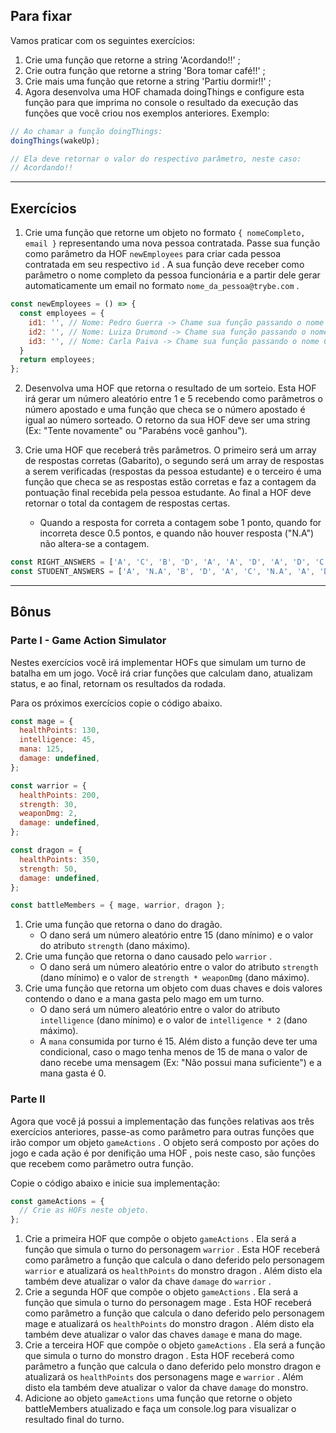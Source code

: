 ## Para fixar
Vamos praticar com os seguintes exercícios:
1. Crie uma função que retorne a string 'Acordando!!' ;
2. Crie outra função que retorne a string 'Bora tomar café!!' ;
3. Crie mais uma função que retorne a string 'Partiu dormir!!' ;
4. Agora desenvolva uma HOF chamada doingThings e configure esta função para que imprima no console o resultado da execução das funções que você criou nos exemplos anteriores. Exemplo:
```js
// Ao chamar a função doingThings:
doingThings(wakeUp);

// Ela deve retornar o valor do respectivo parâmetro, neste caso:
// Acordando!!
```

<hr>

## Exercícios
1. Crie uma função que retorne um objeto no formato `{ nomeCompleto, email }` representando uma nova pessoa contratada. Passe sua função como parâmetro da HOF `newEmployees` para criar cada pessoa contratada em seu respectivo `id` . A sua função deve receber como parâmetro o nome completo da pessoa funcionária e a partir dele gerar automaticamente um email no formato `nome_da_pessoa@trybe.com` .
```js
const newEmployees = () => {
  const employees = {
    id1: '', // Nome: Pedro Guerra -> Chame sua função passando o nome Pedro Guerra como parâmetro, substituindo as aspas
    id2: '', // Nome: Luiza Drumond -> Chame sua função passando o nome Luiza Drumond como parâmetro, substituindo as aspas
    id3: '', // Nome: Carla Paiva -> Chame sua função passando o nome Carla Paiva como parâmetro, substituindo as aspas
  }
  return employees;
};
```

2. Desenvolva uma HOF que retorna o resultado de um sorteio. Esta HOF irá gerar um número aleatório entre 1 e 5 recebendo como parâmetros o número apostado e uma função que checa se o número apostado é igual ao número sorteado. O retorno da sua HOF deve ser uma string (Ex: "Tente novamente" ou "Parabéns você ganhou").

3. Crie uma HOF que receberá três parâmetros. O primeiro será um array de respostas corretas (Gabarito), o segundo será um array de respostas a serem verificadas (respostas da pessoa estudante) e o terceiro é uma função que checa se as respostas estão corretas e faz a contagem da pontuação final recebida pela pessoa estudante. Ao final a HOF deve retornar o total da contagem de respostas certas.
    - Quando a resposta for correta a contagem sobe 1 ponto, quando for incorreta desce 0.5 pontos, e quando não houver resposta ("N.A") não altera-se a contagem.
```js
const RIGHT_ANSWERS = ['A', 'C', 'B', 'D', 'A', 'A', 'D', 'A', 'D', 'C'];
const STUDENT_ANSWERS = ['A', 'N.A', 'B', 'D', 'A', 'C', 'N.A', 'A', 'D', 'B'];
```
<hr>

## Bônus
### Parte I - Game Action Simulator
Nestes exercícios você irá implementar HOFs que simulam um turno de batalha em um jogo. Você irá criar funções que calculam dano, atualizam status, e ao final, retornam os resultados da rodada.

Para os próximos exercícios copie o código abaixo.
```js
const mage = {
  healthPoints: 130,
  intelligence: 45,
  mana: 125,
  damage: undefined,
};

const warrior = {
  healthPoints: 200,
  strength: 30,
  weaponDmg: 2,
  damage: undefined,
};

const dragon = {
  healthPoints: 350,
  strength: 50,
  damage: undefined,
};

const battleMembers = { mage, warrior, dragon };
```
1. Crie uma função que retorna o dano do dragão.
    - O dano será um número aleatório entre 15 (dano mínimo) e o valor do atributo `strength` (dano máximo).
2. Crie uma função que retorna o dano causado pelo `warrior` .
    - O dano será um número aleatório entre o valor do atributo `strength` (dano mínimo) e o valor de `strength * weaponDmg` (dano máximo).
3. Crie uma função que retorna um objeto com duas chaves e dois valores contendo o dano e a mana gasta pelo mago em um turno.
    - O dano será um número aleatório entre o valor do atributo `intelligence` (dano mínimo) e o valor de `intelligence * 2` (dano máximo).
    - A `mana` consumida por turno é 15. Além disto a função deve ter uma condicional, caso o mago tenha menos de 15 de mana o valor de dano recebe uma mensagem (Ex: "Não possui mana suficiente") e a mana gasta é 0.

### Parte II
Agora que você já possui a implementação das funções relativas aos três exercícios anteriores, passe-as como parâmetro para outras funções que irão compor um objeto `gameActions` . O objeto será composto por ações do jogo e cada ação é por denifição uma HOF , pois neste caso, são funções que recebem como parâmetro outra função.

Copie o código abaixo e inicie sua implementação:
```js
const gameActions = {
  // Crie as HOFs neste objeto.
};
```
1. Crie a primeira HOF que compõe o objeto `gameActions` . Ela será a função que simula o turno do personagem `warrior` . Esta HOF receberá como parâmetro a função que calcula o dano deferido pelo personagem `warrior` e atualizará os `healthPoints` do monstro dragon . Além disto ela também deve atualizar o valor da chave `damage` do `warrior` .
2. Crie a segunda HOF que compõe o objeto `gameActions` . Ela será a função que simula o turno do personagem mage . Esta HOF receberá como parâmetro a função que calcula o dano deferido pelo personagem mage e atualizará os `healthPoints` do monstro dragon . Além disto ela também deve atualizar o valor das chaves `damage` e mana do mage.
3. Crie a terceira HOF que compõe o objeto `gameActions` . Ela será a função que simula o turno do monstro dragon . Esta HOF receberá como parâmetro a função que calcula o dano deferido pelo monstro dragon e atualizará os `healthPoints` dos personagens mage e `warrior` . Além disto ela também deve atualizar o valor da chave `damage` do monstro.
4. Adicione ao objeto `gameActions` uma função que retorne o objeto battleMembers atualizado e faça um console.log para visualizar o resultado final do turno.
